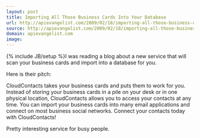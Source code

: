 ```yaml
---
layout: post
title: Importing All Those Business Cards Into Your Database
url: http://apievangelist.com/2009/02/18/importing-all-those-business-cards-into-your-database/
source: http://apievangelist.com/2009/02/18/importing-all-those-business-cards-into-your-database/
domain: apievangelist.com
image: 
---
```

{% include JB/setup %}I was reading a blog about a new service that will scan your business cards and import into a database for you.

Here is their pitch:

CloudContacts takes your business cards and puts them to work for you. Instead of storing your business cards in a pile on your desk or in one physical location, CloudContacts allows you to access your contacts at any time. You can import your business cards into many email applications and connect on most business social networks. Connect your contacts today with CloudContacts!

Pretty interesting service for busy people.